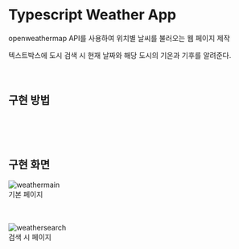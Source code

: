 # Typescript Weather App

openweathermap API를 사용하여 위치별 날씨를 불러오는 웹 페이지 제작

텍스트박스에 도시 검색 시 현재 날짜와 해당 도시의 기온과 기후를 알려준다.
<br /><br /><br />

## 구현 방법

<br /><br /><br />

## 구현 화면
![weathermain](https://github.com/Parksoorin/WeatherApp/assets/101718825/62e54a45-15e4-4186-b6cd-c4de4129b906)
<br />기본 페이지

<br /><br />
![weathersearch](https://github.com/Parksoorin/WeatherApp/assets/101718825/e6004db0-1a44-4ff0-84ca-08db48dbb124)
<br />검색 시 페이지
